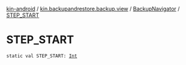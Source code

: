 [kin-android](../../index.md) / [kin.backupandrestore.backup.view](../index.md) / [BackupNavigator](index.md) / [STEP_START](./-s-t-e-p_-s-t-a-r-t.md)

# STEP_START

`static val STEP_START: `[`Int`](https://kotlinlang.org/api/latest/jvm/stdlib/kotlin/-int/index.html)